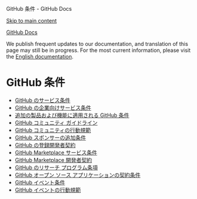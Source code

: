 GitHub 条件 - GitHub Docs

[Skip to main content](#main-content)

[](/ja)[GitHub Docs](/ja)

We publish frequent updates to our documentation, and translation of this page may still be in progress. For the most current information, please visit the [English documentation](/en).

GitHub 条件
==========

* [GitHub のサービス条件](/ja/site-policy/github-terms/github-terms-of-service)
* [GitHub の企業向けサービス条件](/ja/site-policy/github-terms/github-corporate-terms-of-service)
* [追加の製品および機能に適用される GitHub 条件](/ja/site-policy/github-terms/github-terms-for-additional-products-and-features)
* [GitHub コミュニティ ガイドライン](/ja/site-policy/github-terms/github-community-guidelines)
* [GitHub コミュニティの行動規範](/ja/site-policy/github-terms/github-community-code-of-conduct)
* [GitHub スポンサーの追加条件](/ja/site-policy/github-terms/github-sponsors-additional-terms)
* [GitHub の登録開発者契約](/ja/site-policy/github-terms/github-registered-developer-agreement)
* [GitHub Marketplace サービス条件](/ja/site-policy/github-terms/github-marketplace-terms-of-service)
* [GitHub Marketplace 開発者契約](/ja/site-policy/github-terms/github-marketplace-developer-agreement)
* [GitHub のリサーチ プログラム条項](/ja/site-policy/github-terms/github-research-program-terms)
* [GitHub オープン ソース アプリケーションの契約条件](/ja/site-policy/github-terms/github-open-source-applications-terms-and-conditions)
* [GitHub イベント条件](/ja/site-policy/github-terms/github-event-terms)
* [GitHub イベントの行動規範](/ja/site-policy/github-terms/github-event-code-of-conduct)
